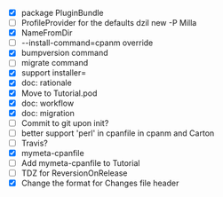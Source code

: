 - [x] package PluginBundle
- [ ] ProfileProvider for the defaults dzil new -P Milla
- [x] NameFromDir
- [ ] --install-command=cpanm override
- [x] bumpversion command
- [ ] migrate command
- [x] support installer=
- [x] doc: rationale
- [x] Move to Tutorial.pod
- [x] doc: workflow
- [x] doc: migration
- [ ] Commit to git upon init?
- [ ] better support 'perl' in cpanfile in cpanm and Carton
- [ ] Travis?
- [x] mymeta-cpanfile
- [ ] Add mymeta-cpanfile to Tutorial
- [ ] TDZ for ReversionOnRelease
- [x] Change the format for Changes file header